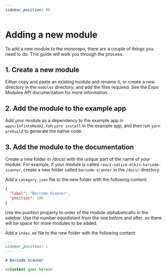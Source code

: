 ```yaml
---
sidebar_position: 99
---
```


# Adding a new module

To add a new module to the monorepo, there are a couple of things you need to do. This guide will walk you through the
process.

## 1. Create a new module

Either copy and paste an existing module and rename it, or create a new directory in the `modules` directory, and add
the files required. See the Expo Modules API documentation for more information.

## 2. Add the module to the example app

Add your module as a dependency to the example app in `apps/InfinteRedAI`, run `yarn install` in the example app, and
then run `yarn prebuild` to generate the native code.

## 3. Add the module to the documentation

Create a new folder in /docs/ with the unique part of the name of your module. For example, if your module is
called `react-native-mlkit-barcode-scanner`, create a new folder called `barcode-scanner` in the `/docs/` directory.

Add a `category.json` file to the new folder with the following content:

```json
{
  "label": "Barcode Scanner",
  "position": 100
}
```

Use the position property to order of the module alphabeticallu in the sidebar. Use the number equidistant from the one
before and after, so there will be space for more modules to be added.

Add a `index.md` file to the new folder with the following content:

```markdown
---
sidebar_position: 1
---

# Barcode Scanner

<<Content goes here>>
```
